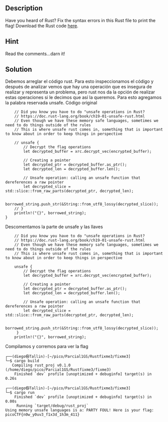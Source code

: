 ## Description

Have you heard of Rust? Fix the syntax errors in this Rust file to print the flag! Download the Rust code [here](https://challenge-files.picoctf.net/c_verbal_sleep/dcdaf491b35c1d0f5075e9583edbbb7aaea1dffb6ad32bc000e4d87b5200ff7b/fixme3.tar.gz).

## Hint

Read the comments...darn it!

## Solution


Debemos arreglar el código rust. Para esto inspeccionamos el código y después de analizar vemos que hay una operación que es insegura de realizar y representa un problema, pero rust nos da la opción de realizar estas operaciones si le decimos que así la queremos. Para esto agregamos la palabra reservada unsafe. Código original

```
    // Did you know you have to do "unsafe operations in Rust?
    // https://doc.rust-lang.org/book/ch19-01-unsafe-rust.html
    // Even though we have these memory safe languages, sometimes we need to do things outside of the rules
    // This is where unsafe rust comes in, something that is important to know about in order to keep things in perspective

    // unsafe {
        // Decrypt the flag operations 
        let decrypted_buffer = xrc.decrypt_vec(encrypted_buffer);

        // Creating a pointer 
        let decrypted_ptr = decrypted_buffer.as_ptr();
        let decrypted_len = decrypted_buffer.len();

        // Unsafe operation: calling an unsafe function that dereferences a raw pointer
        let decrypted_slice = std::slice::from_raw_parts(decrypted_ptr, decrypted_len);

        borrowed_string.push_str(&String::from_utf8_lossy(decrypted_slice));
    // }
    println!("{}", borrowed_string);
}
```

Descomentamos la parte de unsafe y las llaves

```
    // Did you know you have to do "unsafe operations in Rust?
    // https://doc.rust-lang.org/book/ch19-01-unsafe-rust.html
    // Even though we have these memory safe languages, sometimes we need to do things outside of the rules
    // This is where unsafe rust comes in, something that is important to know about in order to keep things in perspective

    unsafe {
        // Decrypt the flag operations 
        let decrypted_buffer = xrc.decrypt_vec(encrypted_buffer);

        // Creating a pointer 
        let decrypted_ptr = decrypted_buffer.as_ptr();
        let decrypted_len = decrypted_buffer.len();

        // Unsafe operation: calling an unsafe function that dereferences a raw pointer
        let decrypted_slice = std::slice::from_raw_parts(decrypted_ptr, decrypted_len);

        borrowed_string.push_str(&String::from_utf8_lossy(decrypted_slice));
     }
    println!("{}", borrowed_string);
```

Compilamos y corremos para ver la flag

```
┌──(diego㉿Tallin)-[~/pico/Parcial1GS/Rustfixme3/fixme3]
└─$ cargo build
   Compiling rust_proj v0.1.0 (/home/diego/pico/Parcial1GS/Rustfixme3/fixme3)
    Finished `dev` profile [unoptimized + debuginfo] target(s) in 0.26s
                                                                                                                                                                   
┌──(diego㉿Tallin)-[~/pico/Parcial1GS/Rustfixme3/fixme3]
└─$ cargo run  
    Finished `dev` profile [unoptimized + debuginfo] target(s) in 0.00s
     Running `target/debug/rust_proj`
Using memory unsafe languages is a: PARTY FOUL! Here is your flag: picoCTF{n0w_y0uv3_f1x3d_1h3m_411}
```